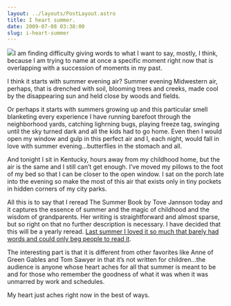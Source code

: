 ```yaml
---
layout: ../layouts/PostLayout.astro
title: I heart summer.
date: 2009-07-08 03:38:00
slug: i-heart-summer
---
```


[![](http://images.barnesandnoble.com/images/27060000/27066238.JPG)](http://images.barnesandnoble.com/images/27060000/27066238.JPG)I am finding difficulty giving words to what I want to say, mostly, I think, because I am trying to name at once a specific moment right now that is overlapping with a succession of moments in my past.  
  
I think it starts with summer evening air? Summer evening Midwestern air, perhaps, that is drenched with soil, blooming trees and creeks, made cool by the disappearing sun and held close by woods and fields.  
  
Or perhaps it starts with summers growing up and this particular smell blanketing every experience I have running barefoot through the neighborhood yards, catching lighrning bugs, playing freeze tag, swinging until the sky turned dark and all the kids had to go home. Even then I would open my window and gulp in this perfect air and I, each night, would fall in love with summer evening…butterflies in the stomach and all.  
  
And tonight I sit in Kentucky, hours away from my childhood home, but the air is the same and I still can’t get enough. I’ve moved my pillows to the foot of my bed so that I can be closer to the open window. I sat on the porch late into the evening so make the most of this air that exists only in tiny pockets in hidden corners of my city parks.  
  
All this is to say that I reread The Summer Book by Tove Jannson today and it captures the essence of summer and the magic of childhood and the wisdom of grandparents. Her writing is straightforward and almost sparse, but so right on that no further description is necessary. I have decided that this will be a yearly reread. [Last summer I loved it so much that barely had words and could only beg people to read it](http://akindoflibrary.blogspot.com/2008/07/summer-book.html).  
  
The interesting part is that it is different from other favorites like Anne of Green Gables and Tom Sawyer in that it’s not written for children…the audience is anyone whose heart aches for all that summer is meant to be and for those who remember the goodness of what it was when it was unmarred by work and schedules.  
  
My heart just aches right now in the best of ways.